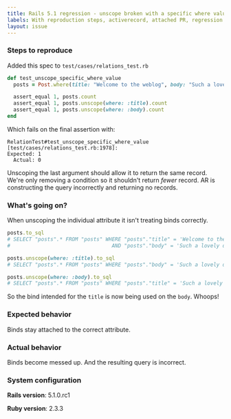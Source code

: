```yaml
---
title: Rails 5.1 regression - unscope broken with a specific where value
labels: With reproduction steps, activerecord, attached PR, regression
layout: issue
---
```


### Steps to reproduce

Added this spec to `test/cases/relations_test.rb`

``` ruby
def test_unscope_specific_where_value
  posts = Post.where(title: "Welcome to the weblog", body: "Such a lovely day")

  assert_equal 1, posts.count
  assert_equal 1, posts.unscope(where: :title).count
  assert_equal 1, posts.unscope(where: :body).count
end
```

Which fails on the final assertion with:

```
RelationTest#test_unscope_specific_where_value [test/cases/relations_test.rb:1978]:
Expected: 1
  Actual: 0
```

Unscoping the last argument should allow it to return the same record. We're only removing a condition so it shouldn't return _fewer_ record. AR is constructing the query incorrectly and returning no records.

### What's going on?

When unscoping the individual attribute it isn't treating binds correctly.

``` ruby
posts.to_sql
# SELECT "posts".* FROM "posts" WHERE "posts"."title" = 'Welcome to the weblog'
#                                 AND "posts"."body" = 'Such a lovely day'

posts.unscope(where: :title).to_sql
# SELECT "posts".* FROM "posts" WHERE "posts"."body" = 'Such a lovely day'

posts.unscope(where: :body).to_sql
# SELECT "posts".* FROM "posts" WHERE "posts"."title" = 'Such a lovely day'
```

So the bind intended for the `title` is now being used on the `body`. Whoops!

### Expected behavior

Binds stay attached to the correct attribute.

### Actual behavior

Binds become messed up. And the resulting query is incorrect.

### System configuration
**Rails version**:
5.1.0.rc1

**Ruby version**:
2.3.3
